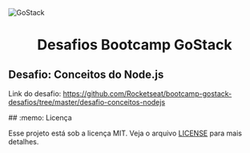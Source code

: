 <img alt="GoStack" src="https://storage.googleapis.com/golden-wind/bootcamp-gostack/header-desafios.png" />
<h1 align="center">
  Desafios Bootcamp GoStack
</h1>

<h2> Desafio: Conceitos do Node.js </h2>

<p> Link do desafio: 
  <a href="https://github.com/Rocketseat/bootcamp-gostack-desafios/tree/master/desafio-conceitos-nodejs"> 
  https://github.com/Rocketseat/bootcamp-gostack-desafios/tree/master/desafio-conceitos-nodejs </a>
</p>
## :memo: Licença

Esse projeto está sob a licença MIT. Veja o arquivo [LICENSE](LICENSE) para mais detalhes.
